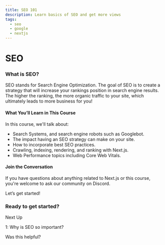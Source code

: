 ```yaml
---
title: SEO 101
description: Learn basics of SEO and get more views
tags:
  - seo
  - google
  - nextjs
---
```



# SEO

### What is SEO?

SEO stands for Search Engine Optimization. The goal of SEO is to create a strategy that will increase your rankings position in search engine results. The higher the ranking, the more organic traffic to your site, which ultimately leads to more business for you!

#### What You’ll Learn in This Course

In this course, we'll talk about:

- Search Systems, and search engine robots such as Googlebot.
- The impact having an SEO strategy can make on your site.
- How to incorporate best SEO practices.
- Crawling, indexing, rendering, and ranking with Next.js.
- Web Performance topics including Core Web Vitals.

#### Join the Conversation

If you have questions about anything related to Next.js or this course, you're welcome to ask our community on Discord.

Let’s get started!

### Ready to get started?

Next Up

1: Why is SEO so important?

Was this helpful?